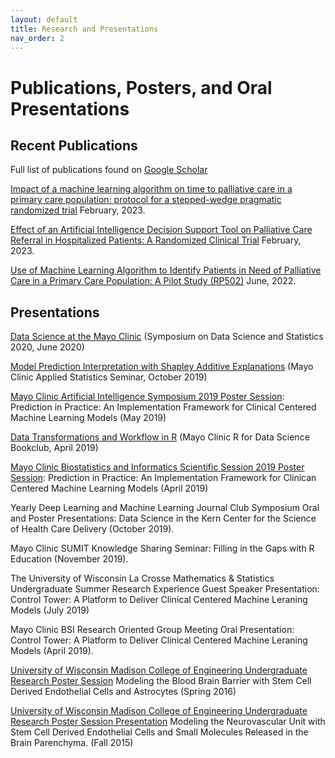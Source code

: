 ```yaml
---
layout: default
title: Research and Presentations
nav_order: 2
---
```


# Publications, Posters, and Oral Presentations

## Recent Publications  
Full list of publications found on [Google Scholar](https://scholar.google.com/citations?user=kHkF6ocAAAAJ&hl=en&oi=ao)   

[Impact of a machine learning algorithm on time to palliative care in a primary care population: protocol for a stepped-wedge pragmatic randomized trial](https://bmcpalliatcare.biomedcentral.com/articles/10.1186/s12904-022-01113-0) February, 2023.    

[Effect of an Artificial Intelligence Decision Support Tool on Palliative Care Referral in Hospitalized Patients: A Randomized Clinical Trial](https://www.sciencedirect.com/science/article/abs/pii/S0885392423003974) February, 2023.    

[Use of Machine Learning Algorithm to Identify Patients in Need of Palliative Care in a Primary Care Population: A Pilot Study (RP502)](https://www.sciencedirect.com/science/article/abs/pii/S088539242200553X) June, 2022.      

## Presentations                     

[Data Science at the Mayo Clinic](https://github.com/delashu/SDSS_2020) (Symposium on Data Science and Statistics 2020, June 2020)

[Model Prediction Interpretation with Shapley Additive Explanations](https://github.com/delashu/SHAP) (Mayo Clinic Applied Statistics Seminar, October 2019)

[Mayo Clinic Artificial Intelligence Symposium 2019 Poster Session](https://github.com/delashu/Mayo-Clinic-Artificial-Intelligence-Symposium-2019): Prediction in Practice: An Implementation Framework for Clinical Centered Machine Learning Models (May 2019)

[Data Transformations and Workflow in R](https://github.com/delashu/Mayo-Clinic-R-for-Data-Science-Bookclub-Presentation) (Mayo Clinic R for Data Science Bookclub, April 2019)

[Mayo Clinic Biostatistics and Informatics Scientific Session 2019 Poster Session](https://github.com/delashu/Mayo-Clinic-BSI-Scientific-Session-2019): Prediction in Practice: An Implementation Framework for Clinican Centered Machine Learning Models (April 2019)

Yearly Deep Learning and Machine Learning Journal Club Symposium Oral and Poster Presentations: Data Science in the Kern Center for the Science of Health Care Delivery (October 2019).

Mayo Clinic SUMIT Knowledge Sharing Seminar: Filling in the Gaps with R Education (November 2019). 

The University of Wisconsin La Crosse Mathematics & Statistics Undergraduate Summer Research Experience Guest Speaker Presentation: Control Tower: A Platform to Deliver Clinical Centered Machine Leraning Models (July 2019)

Mayo Clinic BSI Research Oriented Group Meeting Oral Presentation: Control Tower: A Platform to Deliver Clinical Centered Machine Leraning Models (April 2019). 

[University of Wisconsin Madison College of Engineering Undergraduate Research Poster Session](https://github.com/delashu/Modeling_the_BBB) Modeling the Blood Brain Barrier with Stem Cell Derived Endothelial Cells and Astrocytes (Spring 2016)

[University of Wisconsin Madison College of Engineering Undergraduate Research Poster Session Presentation](https://github.com/delashu/Modeling_the_Neurovascular_Unit) Modeling the Neurovascular Unit with Stem Cell Derived Endothelial Cells and Small Molecules Released in the Brain Parenchyma. (Fall 2015)

 
